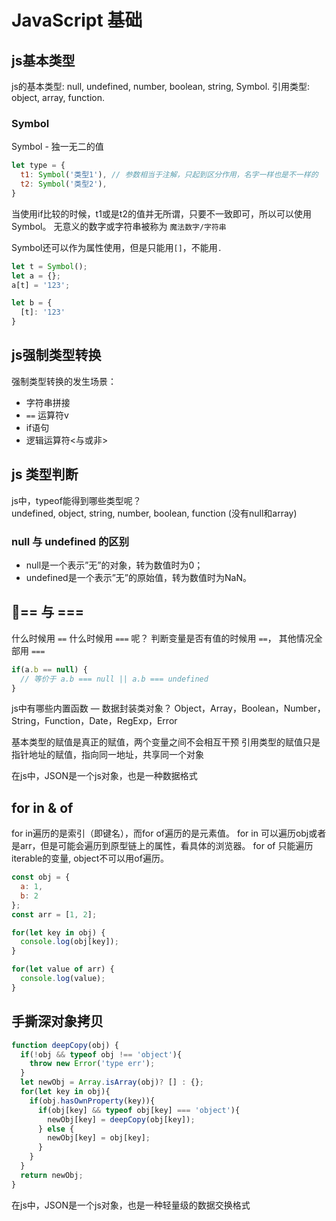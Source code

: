 # JavaScript 基础
## js基本类型
js的基本类型: null, undefined, number, boolean, string, Symbol.
引用类型: object, array, function.

### Symbol
Symbol - 独一无二的值
```js
let type = {
  t1: Symbol('类型1'), // 参数相当于注解，只起到区分作用，名字一样也是不一样的
  t2: Symbol('类型2'),
}
```
当使用if比较的时候，t1或是t2的值并无所谓，只要不一致即可，所以可以使用Symbol。
无意义的数字或字符串被称为 `魔法数字/字符串`

Symbol还可以作为属性使用，但是只能用`[]`，不能用`.`
```js
let t = Symbol();
let a = {};
a[t] = '123';

let b = {
  [t]: '123'
}
```

## js强制类型转换
强制类型转换的发生场景：
* 字符串拼接
* `==` 运算符v
* if语句
* 逻辑运算符<与或非>

## js 类型判断
js中，typeof能得到哪些类型呢？  
undefined, object, string, number, boolean, function (没有null和array)

### null 与 undefined 的区别
* null是一个表示”无”的对象，转为数值时为0；
* undefined是一个表示”无”的原始值，转为数值时为NaN。

## == 与 === 
什么时候用 `==` 什么时候用 `===` 呢？
判断变量是否有值的时候用 `==`， 其他情况全部用 `===`
```js
if(a.b == null) {
  // 等价于 a.b === null || a.b === undefined
}
```

js中有哪些内置函数 — 数据封装类对象？
Object，Array，Boolean，Number，String，Function，Date，RegExp，Error

基本类型的赋值是真正的赋值，两个变量之间不会相互干预
引用类型的赋值只是指针地址的赋值，指向同一地址，共享同一个对象

在js中，JSON是一个js对象，也是一种数据格式

## for in & of
for in遍历的是索引（即键名），而for of遍历的是元素值。
for in 可以遍历obj或者是arr，但是可能会遍历到原型链上的属性，看具体的浏览器。
for of 只能遍历iterable的变量, object不可以用of遍历。
```js
const obj = {
  a: 1,
  b: 2
};
const arr = [1, 2];

for(let key in obj) {
  console.log(obj[key]);
}

for(let value of arr) {
  console.log(value);
}
```

## 手撕深对象拷贝
```js
function deepCopy(obj) {
  if(!obj && typeof obj !== 'object'){
    throw new Error('type err');
  }
  let newObj = Array.isArray(obj)? [] : {};
  for(let key in obj){
    if(obj.hasOwnProperty(key)){
      if(obj[key] && typeof obj[key] === 'object'){
        newObj[key] = deepCopy(obj[key]);
      } else {
        newObj[key] = obj[key];
      }
    }
  }
  return newObj;
}

```


在js中，JSON是一个js对象，也是一种轻量级的数据交换格式

